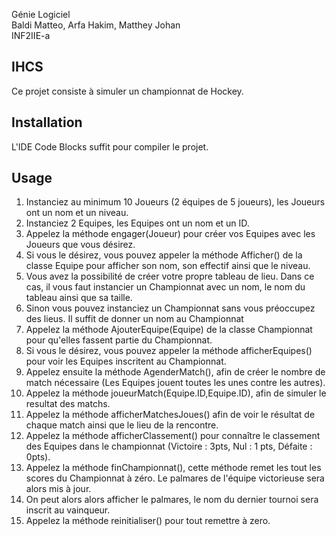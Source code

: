 Génie Logiciel  
Baldi Matteo, Arfa Hakim, Matthey Johan  
INF2IIE-a  

## IHCS

Ce projet consiste à simuler un championnat de Hockey.

## Installation

L'IDE Code Blocks suffit pour compiler le projet.



## Usage

1.	Instanciez au minimum 10 Joueurs (2 équipes de 5 joueurs), les Joueurs ont un nom et un niveau.
2.	Instanciez 2 Equipes, les Equipes ont un nom et un ID.
3.	Appelez la méthode engager(Joueur) pour créer vos Equipes avec les Joueurs que vous désirez.
4.	Si vous le désirez, vous pouvez appeler la méthode Afficher() de la classe Equipe pour afficher son nom, son effectif ainsi que le niveau.
5.	Vous avez la possibilité de créer votre propre tableau de lieu. Dans ce cas, il vous faut instancier un Championnat avec un nom, le nom du tableau ainsi que sa taille. 
6.	Sinon vous pouvez instanciez un Championnat sans vous préoccupez des lieus. Il suffit de donner un nom au Championnat
7.	Appelez la méthode AjouterEquipe(Equipe) de la classe Championnat pour qu'elles fassent partie du Championnat.
8.	Si vous le désirez, vous pouvez appeler la méthode afficherEquipes() pour voir les Equipes inscritent au Championnat.
9.	Appelez ensuite la méthode AgenderMatch(), afin de créer le nombre de match nécessaire (Les Equipes jouent toutes les unes contre les autres).
10.	Appelez la méthode joueurMatch(Equipe.ID,Equipe.ID), afin de simuler le resultat des matchs.
11.	Appelez la méthode afficherMatchesJoues() afin de voir le résultat de chaque match ainsi que le lieu de la rencontre.
12.	Appelez la méthode afficherClassement() pour connaître le classement des Equipes dans le championnat (Victoire : 3pts, Nul : 1 pts, Défaite : 0pts).
13.	Appelez la méthode finChampionnat(), cette méthode remet les tout les scores du Championnat à zéro. Le palmares de l'équipe victorieuse sera alors mis à jour.
14.	On peut alors alors afficher le palmares, le nom du dernier tournoi sera inscrit au vainqueur.
15.	Appelez la méthode reinitialiser() pour tout remettre à zero. 
